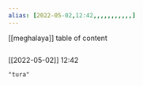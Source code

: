```yaml
---
alias: [2022-05-02,12:42,,,,,,,,,,,]
---
```

[[meghalaya]]
table of content
```toc
```

[[2022-05-02]] 12:42

```query
"tura"
```